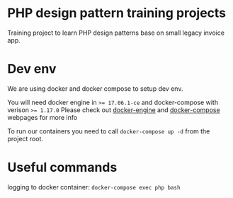 PHP design pattern training projects
====================================

Training project to learn PHP design patterns base on small legacy invoice app.

Dev env
===========

We are using docker and docker compose to setup dev env.

You will need docker engine in  `>= 17.06.1-ce` and docker-compose with verison `>= 1.17.0`
Please check out [docker-engine](https://docs.docker.com/engine/installation/)
and [docker-compose](https://docs.docker.com/compose/install/) webpages for 
more info

To run our containers you need to call `docker-compose up -d` from the project root.

Useful commands
=====
logging to docker container:
`docker-compose exec php bash`
